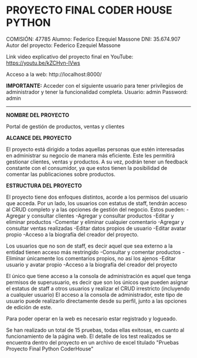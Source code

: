 # PROYECTO FINAL CODER HOUSE PYTHON
COMISIÓN: 47785
Alumno: Federico Ezequiel Massone
DNI: 35.674.907
Autor del proyecto: Federico Ezequiel Massone

Link video explicativo del proyecto final en YouTube: https://youtu.be/kZCHvn-lVws

Acceso a la web: http://localhost:8000/

**IMPORTANTE:** Acceder con el siguiente usuario para tener privilegios de administrador y tener la funcionalidad
completa.
Usuario: admin
Password: admin

-----------------------------------------------------------------------------------------------------------------------

**NOMBRE DEL PROYECTO**

Portal de gestión de productos, ventas y clientes


**ALCANCE DEL PROYECTO**

El proyecto está dirigido a todas aquellas personas que estén interesadas en administrar su negocio de manera más
eficiente. Este les permitirá gestionar clientes, ventas y productos. A su vez, podrán tener un feedback constante con
el consumidor, ya que estos tienen la posibilidad de comentar las publicaciones sobre productos.


**ESTRUCTURA DEL PROYECTO**

El proyecto tiene dos enfoques distintos, acorde a los permisos del usuario que acceda. Por un lado, los usuarios
con estatus de staff, tendrán acceso al CRUD completo y a las opciones de gestión del negocio. Estos pueden:
-Agregar y consultar clientes
-Agregar y consultar productos
-Editar y eliminar productos
-Comentar y eliminar cualquier comentario
-Agregar y consultar ventas realizadas
-Editar datos propios de usuario
-Editar avatar propio
-Acceso a la biografía del creador del proyecto.

Los usuarios que no son de staff, es decir aquel que sea externo a la entidad tienen acceso más restringido
-Consultar y comentar productos
-Eliminar únicamente los comentarios propios, no así los ajenos
-Editar usuario y avatar propio
-Acceso a la biografía del creador del proyecto

El único que tiene acceso a la consola de administración es aquel que tenga permisos de superusuario, es decir que
son los únicos que pueden asignar el estatus de staff a otros usuarios y realizar el CRUD irrestricto (incluyendo
a cualquier usuario) El acceso a la consola de administrador, este tipo de usuario puede realizarlo directamente desde
su perfil, junto a las opciones de edición de este.

Para poder operar en la web es necesario estar registrado y logueado.

Se han realizado un total de 15 pruebas, todas ellas exitosas, en cuanto al funcionamiento de la página web. El
detalle de los test realizados se encuentra dentro del proyecto en un archivo de excel titulado
"Pruebas Proyecto Final Python CoderHouse"
